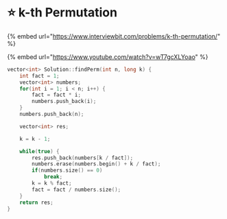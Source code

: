 # ⭐ k-th Permutation

{% embed url="https://www.interviewbit.com/problems/k-th-permutation/" %}

{% embed url="https://www.youtube.com/watch?v=wT7gcXLYoao" %}

```cpp
vector<int> Solution::findPerm(int n, long k) {
    int fact = 1;
    vector<int> numbers;
    for(int i = 1; i < n; i++) {
        fact = fact * i;
        numbers.push_back(i);
    }
    numbers.push_back(n);

    vector<int> res;

    k = k - 1;

    while(true) {
        res.push_back(numbers[k / fact]);
        numbers.erase(numbers.begin() + k / fact);
        if(numbers.size() == 0)
            break;
        k = k % fact;
        fact = fact / numbers.size();
    }
    return res;
}

```

